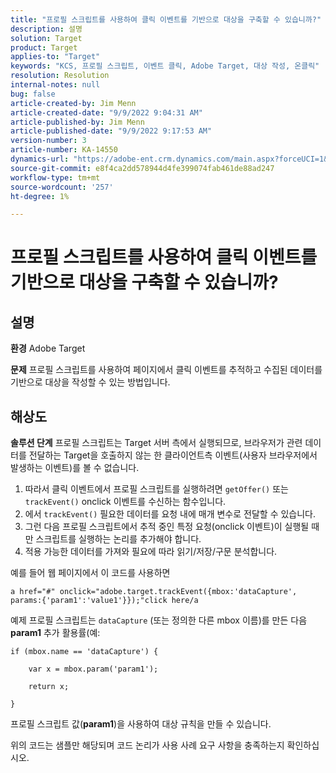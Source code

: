 ```yaml
---
title: "프로필 스크립트를 사용하여 클릭 이벤트를 기반으로 대상을 구축할 수 있습니까?"
description: 설명
solution: Target
product: Target
applies-to: "Target"
keywords: "KCS, 프로필 스크립트, 이벤트 클릭, Adobe Target, 대상 작성, 온클릭"
resolution: Resolution
internal-notes: null
bug: false
article-created-by: Jim Menn
article-created-date: "9/9/2022 9:04:31 AM"
article-published-by: Jim Menn
article-published-date: "9/9/2022 9:17:53 AM"
version-number: 3
article-number: KA-14550
dynamics-url: "https://adobe-ent.crm.dynamics.com/main.aspx?forceUCI=1&pagetype=entityrecord&etn=knowledgearticle&id=c324ea64-1e30-ed11-9db1-0022480866ad"
source-git-commit: e8f4ca2dd578944d4fe399074fab461de88ad247
workflow-type: tm+mt
source-wordcount: '257'
ht-degree: 1%

---
```


# 프로필 스크립트를 사용하여 클릭 이벤트를 기반으로 대상을 구축할 수 있습니까?

## 설명


<b>환경</b>
Adobe Target

<b>문제</b>
프로필 스크립트를 사용하여 페이지에서 클릭 이벤트를 추적하고 수집된 데이터를 기반으로 대상을 작성할 수 있는 방법입니다.


## 해상도


<b>솔루션 단계</b>
프로필 스크립트는 Target 서버 측에서 실행되므로, 브라우저가 관련 데이터를 전달하는 Target을 호출하지 않는 한 클라이언트측 이벤트(사용자 브라우저에서 발생하는 이벤트)를 볼 수 없습니다.

1. 따라서 클릭 이벤트에서 프로필 스크립트를 실행하려면 `getOffer()` 또는 `trackEvent()` onclick 이벤트를 수신하는 함수입니다.
2. 에서 `trackEvent()` 필요한 데이터를 요청 내에 매개 변수로 전달할 수 있습니다.
3. 그런 다음 프로필 스크립트에서 추적 중인 특정 요청(onclick 이벤트)이 실행될 때만 스크립트를 실행하는 논리를 추가해야 합니다.
4. 적용 가능한 데이터를 가져와 필요에 따라 읽기/저장/구문 분석합니다.


예를 들어 웹 페이지에서 이 코드를 사용하면

`a href="#" onclick="adobe.target.trackEvent({mbox:'dataCapture', params:{'param1':'value1'}});"click here/a`

예제 프로필 스크립트는 `dataCapture` (또는 정의한 다른 mbox 이름)를 만든 다음 <b>param1</b> 추가 활용률(예:


```
if (mbox.name == 'dataCapture') {
```


`    var x = mbox.param('param1'); `

`    return x; `

`}`

프로필 스크립트 값(<b>param1</b>)을 사용하여 대상 규칙을 만들 수 있습니다.

위의 코드는 샘플만 해당되며 코드 논리가 사용 사례 요구 사항을 충족하는지 확인하십시오.
